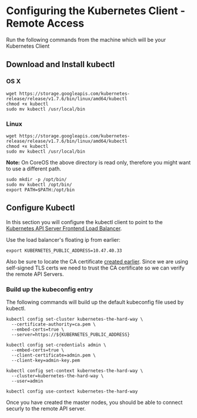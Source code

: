 # Configuring the Kubernetes Client - Remote Access

Run the following commands from the machine which will be your Kubernetes Client

## Download and Install kubectl

### OS X

```
wget https://storage.googleapis.com/kubernetes-release/release/v1.7.6/bin/linux/amd64/kubectl
chmod +x kubectl
sudo mv kubectl /usr/local/bin
```

### Linux

```
wget https://storage.googleapis.com/kubernetes-release/release/v1.7.6/bin/linux/amd64/kubectl
chmod +x kubectl
sudo mv kubectl /usr/local/bin
```

**Note:** On CoreOS the above directory is read only, therefore you might want to use a different path.
```
sudo mkdir -p /opt/bin/
sudo mv kubectl /opt/bin/
export PATH=$PATH:/opt/bin
```

## Configure Kubectl

In this section you will configure the kubectl client to point to the [Kubernetes API Server Frontend Load Balancer](04-kubernetes-controller.md#setup-kubernetes-api-server-frontend-load-balancer).

Use the load balancer's floating ip from earlier:
```
export KUBERNETES_PUBLIC_ADDRESS=10.47.40.33
```

Also be sure to locate the CA certificate [created earlier](02-certificate-authority.md). Since we are using self-signed TLS certs we need to trust the CA certificate so we can verify the remote API Servers.

### Build up the kubeconfig entry

The following commands will build up the default kubeconfig file used by kubectl.

```
kubectl config set-cluster kubernetes-the-hard-way \
  --certificate-authority=ca.pem \
  --embed-certs=true \
  --server=https://${KUBERNETES_PUBLIC_ADDRESS}

kubectl config set-credentials admin \
  --embed-certs=true \
  --client-certificate=admin.pem \
  --client-key=admin-key.pem

kubectl config set-context kubernetes-the-hard-way \
  --cluster=kubernetes-the-hard-way \
  --user=admin

kubectl config use-context kubernetes-the-hard-way
```

Once you have created the master nodes, you should be able to connect securly to the remote API server. 



